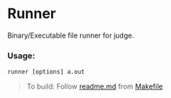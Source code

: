 # Runner
Binary/Executable file runner for judge.

### Usage:
```
runner [options] a.out 
```

> To build: Follow [readme.md](https://github.com/znck/makefile/blob/master/README.md) from [Makefile](https://github.com/znck/makefile)
